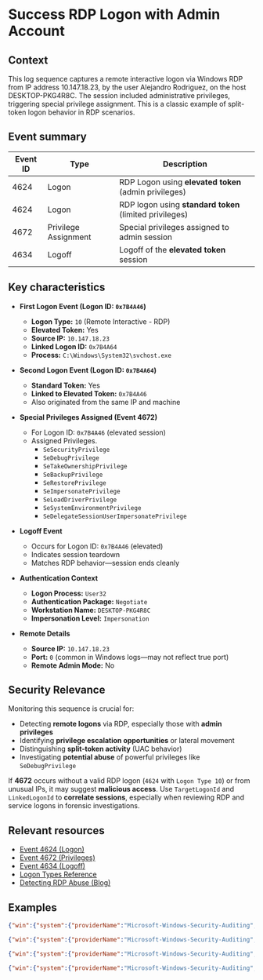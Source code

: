 # Success RDP Logon with Admin Account

## Context

This log sequence captures a remote interactive logon via Windows RDP from IP address 10.147.18.23,
by the user Alejandro Rodriguez, on the host DESKTOP-PKG4R8C.
The session included administrative privileges, triggering special privilege assignment.
This is a classic example of split-token logon behavior in RDP scenarios.

## Event summary

| Event ID | Type                   | Description                                               |
|----------|------------------------|-----------------------------------------------------------|
| 4624     | Logon                  | RDP Logon using **elevated token** (admin privileges)     |
| 4624     | Logon                  | RDP logon using **standard token** (limited privileges)   |
| 4672     | Privilege Assignment   | Special privileges assigned to admin session              |
| 4634     | Logoff                 | Logoff of the **elevated token** session                  |

## Key characteristics

- **First Logon Event (Logon ID: `0x7B4A46`)**
  - **Logon Type:** `10` (Remote Interactive - RDP)
  - **Elevated Token:** Yes
  - **Source IP:** `10.147.18.23`
  - **Linked Logon ID:** `0x7B4A64`
  - **Process:** `C:\Windows\System32\svchost.exe`

- **Second Logon Event (Logon ID: `0x7B4A64`)**
  - **Standard Token:** Yes
  - **Linked to Elevated Token:** `0x7B4A46`
  - Also originated from the same IP and machine

- **Special Privileges Assigned (Event 4672)**
  - For Logon ID: `0x7B4A46` (elevated session)
  - Assigned Privileges.
    - `SeSecurityPrivilege`
    - `SeDebugPrivilege`
    - `SeTakeOwnershipPrivilege`
    - `SeBackupPrivilege`
    - `SeRestorePrivilege`
    - `SeImpersonatePrivilege`
    - `SeLoadDriverPrivilege`
    - `SeSystemEnvironmentPrivilege`
    - `SeDelegateSessionUserImpersonatePrivilege`

- **Logoff Event**
  - Occurs for Logon ID: `0x7B4A46` (elevated)
  - Indicates session teardown
  - Matches RDP behavior—session ends cleanly

- **Authentication Context**
  - **Logon Process:** `User32`
  - **Authentication Package:** `Negotiate`
  - **Workstation Name:** `DESKTOP-PKG4R8C`
  - **Impersonation Level:** `Impersonation`

- **Remote Details**
  - **Source IP:** `10.147.18.23`
  - **Port:** `0` (common in Windows logs—may not reflect true port)
  - **Remote Admin Mode:** No

## Security Relevance

Monitoring this sequence is crucial for:

- Detecting **remote logons** via RDP, especially those with **admin privileges**
- Identifying **privilege escalation opportunities** or lateral movement
- Distinguishing **split-token activity** (UAC behavior)
- Investigating **potential abuse** of powerful privileges like `SeDebugPrivilege`

If **4672** occurs without a valid RDP logon (`4624` with `Logon Type 10`) or from unusual IPs, it may suggest **malicious access**.
Use `TargetLogonId` and `LinkedLogonId` to **correlate sessions**, especially when reviewing RDP and service logons in forensic investigations.

## Relevant resources

- [Event 4624 (Logon)](https://learn.microsoft.com/en-us/windows/security/threat-protection/auditing/event-4624)
- [Event 4672 (Privileges)](https://learn.microsoft.com/en-us/windows/security/threat-protection/auditing/event-4672)
- [Event 4634 (Logoff)](https://learn.microsoft.com/en-us/windows/security/threat-protection/auditing/event-4634)
- [Logon Types Reference](https://learn.microsoft.com/en-us/windows-server/identity/securing-privileged-access/reference-tools-logon-types)
- [Detecting RDP Abuse (Blog)](https://posts.specterops.io/rdp-tunneling-and-detection-3d5e058a1e4d)

## Examples

```json
{"win":{"system":{"providerName":"Microsoft-Windows-Security-Auditing","providerGuid":"{54849625-5478-4994-a5ba-3e3b0328c30d}","eventID":"4624","version":"2","level":"0","task":"12544","opcode":"0","keywords":"0x8020000000000000","systemTime":"2025-04-07T22:21:13.0846337Z","eventRecordID":"88863","processID":"652","threadID":"2324","channel":"Security","computer":"DESKTOP-PKG4R8C","severityValue":"AUDIT_SUCCESS","message":"\"An account was successfully logged on.\r\n\r\nSubject:\r\n\tSecurity ID:\t\tS-1-5-18\r\n\tAccount Name:\t\tDESKTOP-PKG4R8C$\r\n\tAccount Domain:\t\tWORKGROUP\r\n\tLogon ID:\t\t0x3E7\r\n\r\nLogon Information:\r\n\tLogon Type:\t\t10\r\n\tRestricted Admin Mode:\tNo\r\n\tVirtual Account:\t\tNo\r\n\tElevated Token:\t\tYes\r\n\r\nImpersonation Level:\t\tImpersonation\r\n\r\nNew Logon:\r\n\tSecurity ID:\t\tS-1-5-21-1632818884-2934230513-1744596819-1001\r\n\tAccount Name:\t\tAlejandro Rodriguez\r\n\tAccount Domain:\t\tDESKTOP-PKG4R8C\r\n\tLogon ID:\t\t0x7B4A46\r\n\tLinked Logon ID:\t\t0x7B4A64\r\n\tNetwork Account Name:\t-\r\n\tNetwork Account Domain:\t-\r\n\tLogon GUID:\t\t{00000000-0000-0000-0000-000000000000}\r\n\r\nProcess Information:\r\n\tProcess ID:\t\t0x5e0\r\n\tProcess Name:\t\tC:\\Windows\\System32\\svchost.exe\r\n\r\nNetwork Information:\r\n\tWorkstation Name:\tDESKTOP-PKG4R8C\r\n\tSource Network Address:\t10.147.18.23\r\n\tSource Port:\t\t0\r\n\r\nDetailed Authentication Information:\r\n\tLogon Process:\t\tUser32 \r\n\tAuthentication Package:\tNegotiate\r\n\tTransited Services:\t-\r\n\tPackage Name (NTLM only):\t-\r\n\tKey Length:\t\t0\r\n\r\nThis event is generated when a logon session is created. It is generated on the computer that was accessed.\r\n\r\nThe subject fields indicate the account on the local system which requested the logon. This is most commonly a service such as the Server service, or a local process such as Winlogon.exe or Services.exe.\r\n\r\nThe logon type field indicates the kind of logon that occurred. The most common types are 2 (interactive) and 3 (network).\r\n\r\nThe New Logon fields indicate the account for whom the new logon was created, i.e. the account that was logged on.\r\n\r\nThe network fields indicate where a remote logon request originated. Workstation name is not always available and may be left blank in some cases.\r\n\r\nThe impersonation level field indicates the extent to which a process in the logon session can impersonate.\r\n\r\nThe authentication information fields provide detailed information about this specific logon request.\r\n\t- Logon GUID is a unique identifier that can be used to correlate this event with a KDC event.\r\n\t- Transited services indicate which intermediate services have participated in this logon request.\r\n\t- Package name indicates which sub-protocol was used among the NTLM protocols.\r\n\t- Key length indicates the length of the generated session key. This will be 0 if no session key was requested.\""},"eventdata":{"subjectUserSid":"S-1-5-18","subjectUserName":"DESKTOP-PKG4R8C$","subjectDomainName":"WORKGROUP","subjectLogonId":"0x3e7","targetUserSid":"S-1-5-21-1632818884-2934230513-1744596819-1001","targetUserName":"Alejandro Rodriguez","targetDomainName":"DESKTOP-PKG4R8C","targetLogonId":"0x7b4a46","logonType":"10","logonProcessName":"User32","authenticationPackageName":"Negotiate","workstationName":"DESKTOP-PKG4R8C","logonGuid":"{00000000-0000-0000-0000-000000000000}","keyLength":"0","processId":"0x5e0","processName":"C:\\\\Windows\\\\System32\\\\svchost.exe","ipAddress":"10.147.18.23","ipPort":"0","impersonationLevel":"%%1833","restrictedAdminMode":"%%1843","virtualAccount":"%%1843","targetLinkedLogonId":"0x7b4a64","elevatedToken":"%%1842"}}}

{"win":{"system":{"providerName":"Microsoft-Windows-Security-Auditing","providerGuid":"{54849625-5478-4994-a5ba-3e3b0328c30d}","eventID":"4624","version":"2","level":"0","task":"12544","opcode":"0","keywords":"0x8020000000000000","systemTime":"2025-04-07T22:21:13.0846622Z","eventRecordID":"88864","processID":"652","threadID":"2324","channel":"Security","computer":"DESKTOP-PKG4R8C","severityValue":"AUDIT_SUCCESS","message":"\"An account was successfully logged on.\r\n\r\nSubject:\r\n\tSecurity ID:\t\tS-1-5-18\r\n\tAccount Name:\t\tDESKTOP-PKG4R8C$\r\n\tAccount Domain:\t\tWORKGROUP\r\n\tLogon ID:\t\t0x3E7\r\n\r\nLogon Information:\r\n\tLogon Type:\t\t10\r\n\tRestricted Admin Mode:\tNo\r\n\tVirtual Account:\t\tNo\r\n\tElevated Token:\t\tNo\r\n\r\nImpersonation Level:\t\tImpersonation\r\n\r\nNew Logon:\r\n\tSecurity ID:\t\tS-1-5-21-1632818884-2934230513-1744596819-1001\r\n\tAccount Name:\t\tAlejandro Rodriguez\r\n\tAccount Domain:\t\tDESKTOP-PKG4R8C\r\n\tLogon ID:\t\t0x7B4A64\r\n\tLinked Logon ID:\t\t0x7B4A46\r\n\tNetwork Account Name:\t-\r\n\tNetwork Account Domain:\t-\r\n\tLogon GUID:\t\t{00000000-0000-0000-0000-000000000000}\r\n\r\nProcess Information:\r\n\tProcess ID:\t\t0x5e0\r\n\tProcess Name:\t\tC:\\Windows\\System32\\svchost.exe\r\n\r\nNetwork Information:\r\n\tWorkstation Name:\tDESKTOP-PKG4R8C\r\n\tSource Network Address:\t10.147.18.23\r\n\tSource Port:\t\t0\r\n\r\nDetailed Authentication Information:\r\n\tLogon Process:\t\tUser32 \r\n\tAuthentication Package:\tNegotiate\r\n\tTransited Services:\t-\r\n\tPackage Name (NTLM only):\t-\r\n\tKey Length:\t\t0\r\n\r\nThis event is generated when a logon session is created. It is generated on the computer that was accessed.\r\n\r\nThe subject fields indicate the account on the local system which requested the logon. This is most commonly a service such as the Server service, or a local process such as Winlogon.exe or Services.exe.\r\n\r\nThe logon type field indicates the kind of logon that occurred. The most common types are 2 (interactive) and 3 (network).\r\n\r\nThe New Logon fields indicate the account for whom the new logon was created, i.e. the account that was logged on.\r\n\r\nThe network fields indicate where a remote logon request originated. Workstation name is not always available and may be left blank in some cases.\r\n\r\nThe impersonation level field indicates the extent to which a process in the logon session can impersonate.\r\n\r\nThe authentication information fields provide detailed information about this specific logon request.\r\n\t- Logon GUID is a unique identifier that can be used to correlate this event with a KDC event.\r\n\t- Transited services indicate which intermediate services have participated in this logon request.\r\n\t- Package name indicates which sub-protocol was used among the NTLM protocols.\r\n\t- Key length indicates the length of the generated session key. This will be 0 if no session key was requested.\""},"eventdata":{"subjectUserSid":"S-1-5-18","subjectUserName":"DESKTOP-PKG4R8C$","subjectDomainName":"WORKGROUP","subjectLogonId":"0x3e7","targetUserSid":"S-1-5-21-1632818884-2934230513-1744596819-1001","targetUserName":"Alejandro Rodriguez","targetDomainName":"DESKTOP-PKG4R8C","targetLogonId":"0x7b4a64","logonType":"10","logonProcessName":"User32","authenticationPackageName":"Negotiate","workstationName":"DESKTOP-PKG4R8C","logonGuid":"{00000000-0000-0000-0000-000000000000}","keyLength":"0","processId":"0x5e0","processName":"C:\\\\Windows\\\\System32\\\\svchost.exe","ipAddress":"10.147.18.23","ipPort":"0","impersonationLevel":"%%1833","restrictedAdminMode":"%%1843","virtualAccount":"%%1843","targetLinkedLogonId":"0x7b4a46","elevatedToken":"%%1843"}}}

{"win":{"system":{"providerName":"Microsoft-Windows-Security-Auditing","providerGuid":"{54849625-5478-4994-a5ba-3e3b0328c30d}","eventID":"4672","version":"0","level":"0","task":"12548","opcode":"0","keywords":"0x8020000000000000","systemTime":"2025-04-07T22:21:13.0846670Z","eventRecordID":"88865","processID":"652","threadID":"2324","channel":"Security","computer":"DESKTOP-PKG4R8C","severityValue":"AUDIT_SUCCESS","message":"\"Special privileges assigned to new logon.\r\n\r\nSubject:\r\n\tSecurity ID:\t\tS-1-5-21-1632818884-2934230513-1744596819-1001\r\n\tAccount Name:\t\tAlejandro Rodriguez\r\n\tAccount Domain:\t\tDESKTOP-PKG4R8C\r\n\tLogon ID:\t\t0x7B4A46\r\n\r\nPrivileges:\t\tSeSecurityPrivilege\r\n\t\t\tSeTakeOwnershipPrivilege\r\n\t\t\tSeLoadDriverPrivilege\r\n\t\t\tSeBackupPrivilege\r\n\t\t\tSeRestorePrivilege\r\n\t\t\tSeDebugPrivilege\r\n\t\t\tSeSystemEnvironmentPrivilege\r\n\t\t\tSeImpersonatePrivilege\r\n\t\t\tSeDelegateSessionUserImpersonatePrivilege\""},"eventdata":{"subjectUserSid":"S-1-5-21-1632818884-2934230513-1744596819-1001","subjectUserName":"Alejandro Rodriguez","subjectDomainName":"DESKTOP-PKG4R8C","subjectLogonId":"0x7b4a46","privilegeList":"SeSecurityPrivilege     SeTakeOwnershipPrivilege     SeLoadDriverPrivilege     SeBackupPrivilege     SeRestorePrivilege     SeDebugPrivilege     SeSystemEnvironmentPrivilege     SeImpersonatePrivilege     SeDelegateSessionUserImpersonatePrivilege"}}}

{"win":{"system":{"providerName":"Microsoft-Windows-Security-Auditing","providerGuid":"{54849625-5478-4994-a5ba-3e3b0328c30d}","eventID":"4634","version":"0","level":"0","task":"12545","opcode":"0","keywords":"0x8020000000000000","systemTime":"2025-04-07T22:21:23.4614925Z","eventRecordID":"88874","processID":"652","threadID":"2632","channel":"Security","computer":"DESKTOP-PKG4R8C","severityValue":"AUDIT_SUCCESS","message":"\"An account was logged off.\r\n\r\nSubject:\r\n\tSecurity ID:\t\tS-1-5-21-1632818884-2934230513-1744596819-1001\r\n\tAccount Name:\t\tAlejandro Rodriguez\r\n\tAccount Domain:\t\tDESKTOP-PKG4R8C\r\n\tLogon ID:\t\t0x7B4A46\r\n\r\nLogon Type:\t\t\t10\r\n\r\nThis event is generated when a logon session is destroyed. It may be positively correlated with a logon event using the Logon ID value. Logon IDs are only unique between reboots on the same computer.\""},"eventdata":{"targetUserSid":"S-1-5-21-1632818884-2934230513-1744596819-1001","targetUserName":"Alejandro Rodriguez","targetDomainName":"DESKTOP-PKG4R8C","targetLogonId":"0x7b4a46","logonType":"10"}}}
```